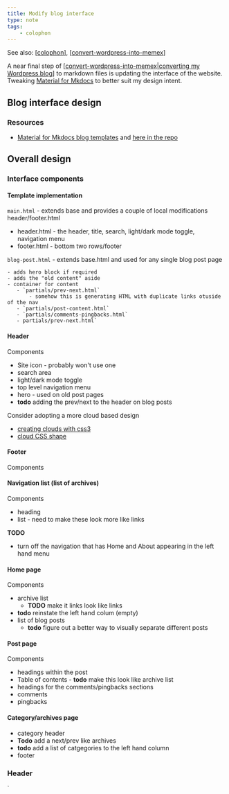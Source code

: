 ```yaml
---
title: Modify blog interface
type: note
tags: 
    - colophon
---
```


See also: [[colophon]], [[convert-wordpress-into-memex]]

A near final step of [[convert-wordpress-into-memex|converting my Wordpress blog]] to markdown files is updating the interface of the website. Tweaking [Material for Mkdocs](https://squidfunk.github.io/mkdocs-material/) to better suit my design intent.

## Blog interface design

### Resources

- [Material for Mkdocs blog templates](https://andre601.ch/blog/2025/02-10-integrate-gitea-forgejo-stats/) and [here in the repo](https://github.com/squidfunk/mkdocs-material/blob/master/material/templates/blog-post.html)

## Overall design

### Interface components

#### Template implementation

`main.html` - extends base and provides a couple of local modifications header/footer.html
  - header.html - the header, title, search, light/dark mode toggle, navigation menu
  - footer.html - bottom two rows/footer

`blog-post.html` - extends base.html and used for any single blog post page

    - adds hero block if required
    - adds the "old content" aside
    - container for content
       - `partials/prev-next.html`
           - somehow this is generating HTML with duplicate links otuside of the nav
       - `partials/post-content.html`
       - `partials/comments-pingbacks.html`
       - partials/prev-next.html`


#### Header

Components

- Site icon - probably won't use one
- search area
- light/dark mode toggle
- top level navigation menu
- hero - used on old post pages
- **todo** adding the prev/next to the header on blog posts

Consider adopting a more cloud based design

- [creating clouds with css3](https://lauryndbrown.github.io/2017/06/08/creating-clouds-in-css.html) 
- [cloud CSS shape](https://css-shape.com/cloud/)

#### Footer

Components

#### Navigation list (list of archives)

Components

- heading
- list - need to make these look more like links

**TODO** 

- turn off the navigation that has Home and About appearing in the left hand menu

#### Home page

Components

- archive list
     - **TODO** make it links look like links
- **todo** reinstate the left hand colum (empty)
- list of blog posts
    - **todo** figure out a better way to visually separate different posts


#### Post page

Components

- headings within the post
- Table of contents - **todo** make this look like archive list 
- headings for the comments/pingbacks sections
- comments
- pingbacks


#### Category/archives page

- category header
- **Todo** add a next/prev like archives
- **todo** add a list of catgegories to the left hand column
- footer

### Header
`
                              <title> - David's weblog

   Home About RSS                                            light/dark Search
`

### Typology

Can use any [Google font](https://fonts.google.com/) - set in `mkdocs.yml`. Currently using Gabarito.

### Colour schemes

Having difficulties getting custom colour schemes to work.

Linear background - dark blue with Blackish clouds at the top. 

Dark
```css
background: #100775;
background: linear-gradient(280deg, rgba(16, 7, 117, 1) 0%, rgba(10, 5, 79, 1) 50%, rgba(4, 10, 46, 1) 100%);
```

light
```css
background: #f8f7fa;
background: linear-gradient(280deg, rgba(248, 247, 250, 1) 0%, rgba(225, 225, 237, 1) 50%, rgba(195, 199, 217, 1) 100%);
```


[//begin]: # "Autogenerated link references for markdown compatibility"
[colophon]: colophon "About (Colophon)"
[convert-wordpress-into-memex]: convert-wordpress-into-memex "Convert Wordpress into Memex"
[convert-wordpress-into-memex|converting my Wordpress blog]: convert-wordpress-into-memex "Convert Wordpress into Memex"
[//end]: # "Autogenerated link references"